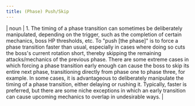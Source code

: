 ```yaml
---
title: (Phase) Push/Skip
---
```

| noun | 1.  	The timing of a phase transition can sometimes be deliberately manipulated, depending on the trigger, such as the completion of certain mechanics, boss HP thresholds, etc. To "push [the phase]" is to force a phase transition faster than usual, especially in cases where doing so cuts the boss's current rotation short, thereby skipping the remaining attacks/mechanics of the previous phase. There are some extreme cases in which forcing a phase transition early enough can cause the boss to skip its entire next phase, transitioning directly from phase one to phase three, for example. In some cases, it is advantageous to deliberately manipulate the timing of a phase transition, either delaying or rushing it. Typically, faster is preferred, but there are some niche exceptions in which an early transition can cause upcoming mechanics to overlap in undesirable ways.	|